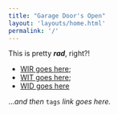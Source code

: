 ```yaml
---
title: "Garage Door's Open"
layout: 'layouts/home.html'
permalink: '/'
---
```


<!-- @TODO: add "what/who/why is this" text as keys in FM, above -->

This is pretty _**rad**_, right?!

* [WIR goes here](what-i-read);
* [WIT goes here](what-i-think);
* [WID goes here](what-i-do)

..._and then_ `tags` _link goes here._